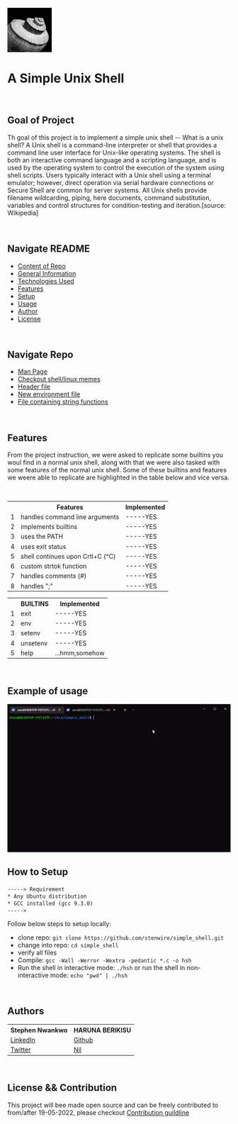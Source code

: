 <!-- ![shell image](./media/linux.png) -->

<img width=100px, height=100px src="./media/shell2.jpg" alt="Pictorial representation of a shell"> <h1>A Simple Unix Shell</h1>

<!-- <img width=100%, height=500px src="./media/shell.jpeg"> -->

<br>

## Goal of Project
Th goal of this project is to implement a simple unix shell -- What is a unix shell? A Unix shell is a command-line interpreter or shell that provides a command line user interface for Unix-like operating systems.  The shell is both an interactive command language and a scripting language, and is used by the operating system to control the execution of the system using shell scripts.
Users typically interact with a Unix shell using a terminal emulator; however, direct operation via serial hardware connections or Secure Shell are common for server systems.  All Unix shells provide filename wildcarding, piping, here documents, command substitution, variables and control structures for condition-testing and iteration.[source: Wikipedia]

<br>

## Navigate README
* [Content of Repo](#navigate-repo)
* [General Information](#goal-of-project)
* [Technologies Used](#technologies-used)
* [Features](#features)
* [Setup](#how-to-setup)
* [Usage](#example-of-usage)
* [Author](#authors)
* [License](#license-&&-contribution)

<br>

## Navigate Repo

* [Man Page](https://github.com/stenwire/simple_shell/blob/master/man_1_simple_shell.man)
* [Checkout shell/linux memes](https://github.com/stenwire/simple_shell/tree/master/media/memes)
* [Header file](https://github.com/stenwire/simple_shell/blob/master/shell.h)
* [New environment file](https://github.com/stenwire/simple_shell/blob/master/new_environment.c)
* [File containing string functions](https://github.com/stenwire/simple_shell/blob/master/string_functions.c)

<br>

## Features

From the project instruction, we were asked to replicate some builtins you woul find in a normal unix shell, along with that we were also tasked with some features of the normal unix shell. Some of these builtins and features we weere able to replicate are highlighted in the table below and vice versa.

<br>

<table>
  <tr>
    <th></th>
    <th scope="col">Features</th>
    <th scope="col">Implemented</th>
  </tr>
  <tr>
    <td>1</td>
    <td>handles command line arguments</td>
    <td>-----YES</td>
  </tr>
  <tr>
    <td>2</td>
    <td>implements builtins</td>
    <td>-----YES</td>
  </tr>
  <tr>
    <td>3</td>
    <td>uses the PATH</td>
    <td>-----YES</td>
  </tr>
  <tr>
    <td>4</td>
    <td>uses exit status</td>
    <td>-----YES</td>
  </tr>
  <tr>
    <td>5</td>
    <td>shell continues upon Crtl+C (^C)</td>
    <td>-----YES</td>
  </tr>
  <tr>
    <td>6</td>
    <td>custom strtok function</td>
    <td>-----YES</td>
  </tr>
  <tr>
    <td>7</td>
    <td>handles comments (#)</td>
    <td>-----YES</td>
  </tr>
  <tr>
    <td>8</td>
    <td>handles ";"</td>
    <td>-----YES</td>
  </tr>
</table

<br>
  
<table>
  <tr>
    <th></th>
    <th scope="col">BUILTINS</th>
    <th scope="col">Implemented</th>
  </tr>

  <tr>
    <td>1</td>
    <td>exit</td>
    <td>-----YES</td>
  </tr>

  <tr>
    <td>2</td>
    <td>env</td>
    <td>-----YES</td>
  </tr>
    
  <tr>
    <td>3</td>
    <td>setenv</td>
    <td>-----YES</td>
  </tr>
  <tr>
    <td>4</td>
    <td>unsetenv</td>
    <td>-----YES</td>
  </tr>
  <tr>
    <td>5</td>
    <td>help</td>
    <td>...hmm,somehow</td>
  </tr>
</table

<br>
  
 <br>

## Example of usage

<img src="./media/shell_gif.gif" alt="Gif showing usage">

<br>

## How to Setup

```
-----> Requirement
* Any Ubuntu distribution
* GCC installed (gcc 9.3.0)
----->
```

Follow below steps to setup locally:
* clone repo: ```git clone https://github.com/stenwire/simple_shell.git```
* change into repo: ```cd simple_shell```
* verify all files
* Compile: ```gcc -Wall -Werror -Wextra -pedantic *.c -o hsh```
* Run the shell in interactive mode: ```./hsh``` or run the shell in non-interactive mode: ```echo "pwd" | ./hsh ```

<br>

## Authors

<table>
<tr>
    <th>Stephen Nwankwo</th>
    <th>HARUNA BERIKISU</th>
</tr>
<tr>
    <td>
    <a href="https://www.linkedin.com/in/stephen-nwankwo-9876b4196">LinkedIn<a>
    </td>
    <td><a href="https://www.github.com/Becky1810">Github</a></td>
    <tr>
    <td><a href="https://twitter.com/Lord_Sten">Twitter</a></td>
    <td><a href="https://www.github.com/Becky1810">Nil</a></td>
    </tr>
</tr>
</table>

<br>

## License && Contribution

This project will bee made open source and can be freely contributed to from/after 19-05-2022, please checkout [Contribution guildline](https://github.com/stenwire/simple_shell.git/contributing.md)
